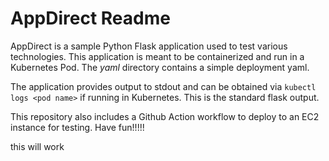# AppDirect Readme

AppDirect is a sample Python Flask application used to test various technologies. This application is meant to be containerized and run in a Kubernetes Pod. The *yaml* directory contains a simple deployment yaml.

The application provides output to stdout and can be obtained via `kubectl logs <pod name>` if running in Kubernetes. This is the standard flask output.

This repository also includes a Github Action workflow to deploy to an EC2 instance for testing. Have fun!!!!!

this will work
